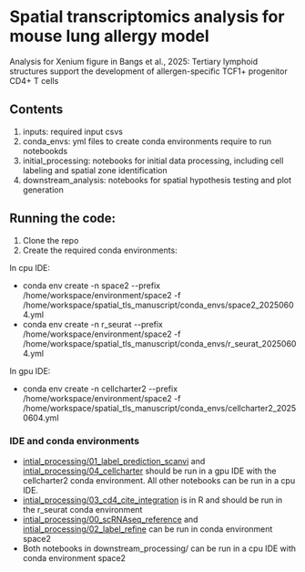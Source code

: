 # Spatial transcriptomics analysis for mouse lung allergy model
Analysis for Xenium figure in Bangs et al., 2025: Tertiary lymphoid structures support the development of allergen-specific TCF1+ progenitor CD4+ T cells

## Contents
1. inputs: required input csvs 
2. conda_envs: yml files to create conda environments require to run notebookds
3. initial_processing: notebooks for initial data processing, including cell labeling and spatial zone identification
4. downstream_analysis: notebooks for spatial hypothesis testing and plot generation


## Running the code:
1. Clone the repo
2. Create the required conda environments:

In cpu IDE:
- conda env create -n space2 --prefix /home/workspace/environment/space2 -f /home/workspace/spatial_tls_manuscript/conda_envs/space2_20250604.yml
- conda env create -n r_seurat --prefix /home/workspace/environment/space2 -f /home/workspace/spatial_tls_manuscript/conda_envs/r_seurat_20250604.yml
  
In gpu IDE: 
- conda env create -n cellcharter2 --prefix /home/workspace/environment/space2 -f /home/workspace/spatial_tls_manuscript/conda_envs/cellcharter2_20250604.yml

### IDE and conda environments
- [intial_processing/01_label_prediction_scanvi](intial_processing/01_label_prediction_scanvi) and [intial_processing/04_cellcharter](intial_processing/04_cellcharter) should be run in a gpu IDE with the cellcharter2 conda environment. All other notebooks can be run in a cpu IDE.
- [intial_processing/03_cd4_cite_integration](intial_processing/03_cd4_cite_integration) is in R and should be run in the r_seurat conda environment
- [intial_processing/00_scRNAseq_reference](intial_processing/00_scRNAseq_reference) and [intial_processing/02_label_refine](intial_processing/02_label_refine) can be run in conda environment space2
- Both notebooks in downstream_processing/ can be run in a cpu IDE with conda environment space2

